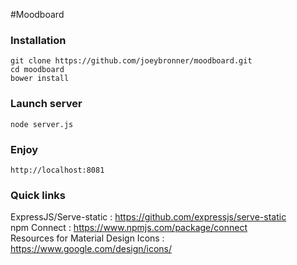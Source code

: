 #Moodboard

### Installation

```
git clone https://github.com/joeybronner/moodboard.git  
cd moodboard  
bower install
```

### Launch server

```
node server.js
```

### Enjoy

```
http://localhost:8081
```

### Quick links

ExpressJS/Serve-static : https://github.com/expressjs/serve-static  
npm Connect : https://www.npmjs.com/package/connect  
Resources for Material Design Icons : https://www.google.com/design/icons/  

